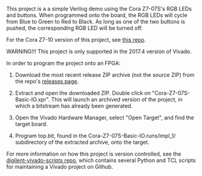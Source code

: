 This project is a a simple Verilog demo using the Cora Z7-07S's RGB LEDs and buttons. When programmed onto the board, the RGB LEDs will cycle from Blue to Green to Red to Black. As long as one of the two buttons is pushed, the corresponding RGB LED will be turned off.

For the Cora Z7-10 version of this project, see [this repo](https://github.com/Digilent/Cora-Z7-10-Basic-IO).

WARNING!!! This project is only supported in the 2017.4 version of Vivado.

In order to program the project onto an FPGA:

1. 	Download the most recent release ZIP archive (not the source ZIP) from the repo's [releases page](https://github.com/Digilent/Cora-Z7-07S-Basic-IO/releases).

2. 	Extract and open the downloaded ZIP. Double click on "Cora-Z7-07S-Basic-IO.xpr". This will launch an archived version of the project, in which a bitstream has already been generated.

3. 	Open the Vivado Hardware Manager, select "Open Target", and find the target board.

4.  Program top.bit, found in the Cora-Z7-07S-Basic-IO.runs/impl_1/ subdirectory of the extracted archive, onto the target.

For more information on how this project is version controlled, see the [digilent-vivado-scripts repo](https://github.com/artvvb/digilent-vivado-scripts), which contains several Python and TCL scripts for maintaining a Vivado project on Github.
